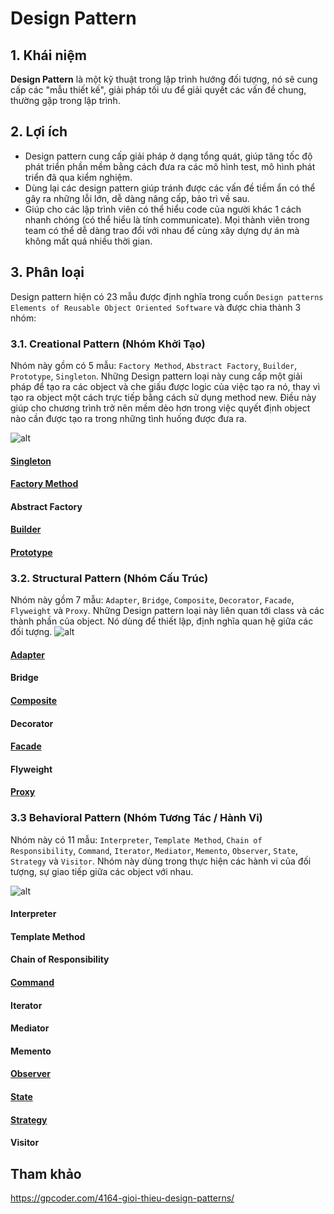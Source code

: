 # Design Pattern
## 1. Khái niệm
**Design Pattern** là một kỹ thuật trong lập trình hướng đối tượng, nó sẽ cung cấp các "mẫu thiết kế", giải pháp tối ưu để giải quyết các vấn đề chung, thường gặp trong lập trình.
## 2. Lợi ích
- Design pattern cung cấp giải pháp ở dạng tổng quát, giúp tăng tốc độ phát triển phần mềm bằng cách đưa ra các mô hình test, mô hình phát triển đã qua kiểm nghiệm.
- Dùng lại các design pattern giúp tránh được các vấn đề tiềm ẩn có thể gây ra những lỗi lớn, dễ dàng nâng cấp, bảo trì về sau.
- Giúp cho các lập trình viên có thể hiểu code của người khác 1 cách nhanh chóng (có thể hiểu là tính communicate). Mọi thành viên trong team có thể dễ dàng trao đổi với nhau để cùng xây dựng dự án mà không mất quá nhiều thời gian.
## 3. Phân loại
Design pattern hiện có 23 mẫu được định nghĩa trong cuốn `Design patterns Elements of Reusable Object Oriented Software` và được chia thành 3 nhóm:
### 3.1. Creational Pattern (Nhóm Khởi Tạo)
Nhóm này gồm có 5 mẫu: `Factory Method`, `Abstract Factory`, `Builder`, `Prototype`, `Singleton`. Những Design pattern loại này cung cấp một giải pháp để tạo ra các object và che giấu được logic của việc tạo ra nó, thay vì tạo ra object một cách trực tiếp bằng cách sử dụng method new. Điều này giúp cho chương trình trở nên mềm dẻo hơn trong việc quyết định object nào cần được tạo ra trong những tình huống được đưa ra.

![alt](https://images.viblo.asia/db99da2e-7eee-45b2-90ee-8e599f975a29.png)

#### [Singleton](singleton/README.md)

#### [Factory Method](factory-method/README.md)

#### Abstract Factory

#### [Builder](builder/README.md)

#### [Prototype](prototype/README.md)

### 3.2. Structural Pattern (Nhóm Cấu Trúc)
Nhóm này gồm 7 mẫu: `Adapter`, `Bridge`, `Composite`, `Decorator`, `Facade`, `Flyweight` và `Proxy`. Những Design pattern loại này liên quan tới class và các thành phần của object. Nó dùng để thiết lập, định nghĩa quan hệ giữa các đối tượng.
![alt](https://images.viblo.asia/d32eddff-6ff8-4e3c-a2f2-9aa0185312a7.png)

#### [Adapter](adapter/README.md)

#### Bridge

#### [Composite](composite/README.md)

#### Decorator

#### [Facade](facade/README.md)

#### Flyweight

#### [Proxy](proxy/README.md)

### 3.3 Behavioral Pattern (Nhóm Tương Tác / Hành Vi)
Nhóm này có 11 mẫu: `Interpreter`, `Template Method`, `Chain of Responsibility`, `Command`, `Iterator`, `Mediator`, `Memento`, `Observer`, `State`, `Strategy` và `Visitor`. Nhóm này dùng trong thực hiện các hành vi của đối tượng, sự giao tiếp giữa các object với nhau.

![alt](https://gpcoder.com/wp-content/uploads/2018/08/Behavioral.png)

#### Interpreter

#### Template Method

#### Chain of Responsibility

#### [Command](command/README.md)

#### Iterator

#### Mediator

#### Memento

#### [Observer](observer/README.md)

#### [State](state/README.md)

#### [Strategy](strategy/README.md)

#### Visitor

## Tham khảo

https://gpcoder.com/4164-gioi-thieu-design-patterns/